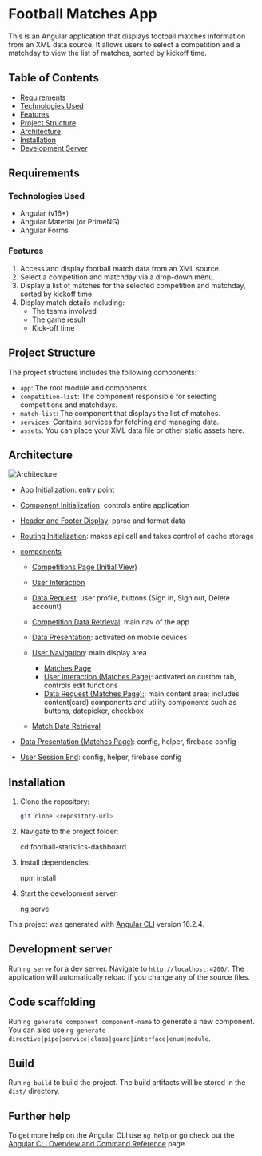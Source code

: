 # Football Matches App

This is an Angular application that displays football matches information from an XML data source. It allows users to select a competition and a matchday to view the list of matches, sorted by kickoff time.
## Table of Contents

- [Requirements](https://github.com/prasanth557/football-statistics-dashboard#Requirements)
- [Technologies Used](https://github.com/prasanth557/football-statistics-dashboard#technologies-used)
- [Features](https://github.com/prasanth557/football-statistics-dashboard#features)
- [Project Structure](https://github.com/prasanth557/football-statistics-dashboard#project-structure)
- [Architecture](https://github.com/prasanth557/football-statistics-dashboard#architecture)
- [Installation](https://github.com/prasanth557/football-statistics-dashboard#installation)
- [Development Server](https://github.com/prasanth557/football-statistics-dashboard#development-server)

## Requirements

### Technologies Used
- Angular (v16+)
- Angular Material (or PrimeNG)
- Angular Forms

### Features
1. Access and display football match data from an XML source.
2. Select a competition and matchday via a drop-down menu.
3. Display a list of matches for the selected competition and matchday, sorted by kickoff time.
4. Display match details including:
   - The teams involved
   - The game result
   - Kick-off time

## Project Structure

The project structure includes the following components:

- `app`: The root module and components.
- `competition-list`: The component responsible for selecting competitions and matchdays.
- `match-list`: The component that displays the list of matches.
- `services`: Contains services for fetching and managing data.
- `assets`: You can place your XML data file or other static assets here.

## Architecture

![Architecture](https://github.com/prasanth557/football-statistics-dashboard/blob/main/readme-img/dataflow-architecture.png)

- [App Initialization](https://github.com/sanginchun/football-dashboard/blob/master/index.html): entry point

- [Component Initialization](https://github.com/sanginchun/football-dashboard/blob/master/src/App.js): controls entire application

- [Header and Footer Display](https://github.com/sanginchun/football-dashboard/blob/master/src/model.js): parse and format data

- [Routing Initialization](https://github.com/sanginchun/football-dashboard/blob/master/src/api/api.js): makes api call and takes control of cache storage

- [components](https://github.com/sanginchun/football-dashboard/tree/master/src/components)

  - [Competitions Page (Initial View)](https://github.com/sanginchun/football-dashboard/tree/master/src/components/sidebar)

   - [User Interaction](https://github.com/sanginchun/football-dashboard/tree/master/src/components/sidebar/logo)
    - [Data Request](https://github.com/sanginchun/football-dashboard/tree/master/src/components/sidebar/user-nav): user profile, buttons (Sign in, Sign out, Delete account)
    - [Competition Data Retrieval](https://github.com/sanginchun/football-dashboard/tree/master/src/components/sidebar/main-nav): main nav of the app
    - [Data Presentation](https://github.com/sanginchun/football-dashboard/tree/master/src/components/sidebar/sidebar-btn): activated on mobile devices

  - [User Navigation](https://github.com/sanginchun/football-dashboard/tree/master/src/components/main-container): main display area

    - [Matches Page](https://github.com/sanginchun/football-dashboard/tree/master/src/components/main-container/main-header)
    - [User Interaction (Matches Page)](https://github.com/sanginchun/football-dashboard/tree/master/src/components/main-container/controller): activated on custom tab, controls edit functions
    - [Data Request (Matches Page):](https://github.com/sanginchun/football-dashboard/tree/master/src/components/main-container/main-content): main content area; includes content(card) components and utility components such as buttons, datepicker, checkbox

  - [Match Data Retrieval](https://github.com/sanginchun/football-dashboard/tree/master/src/components/Spinner)

- [Data Presentation (Matches Page)](https://github.com/sanginchun/football-dashboard/tree/master/src/others/): config, helper, firebase config
- [User Session End](https://github.com/sanginchun/football-dashboard/tree/master/src/others/): config, helper, firebase config

## Installation

1. Clone the repository:

   ```bash
   git clone <repository-url>

2. Navigate to the project folder:

   cd football-statistics-dashboard

3. Install dependencies:
   
   npm install
4. Start the development server:

   ng serve

This project was generated with [Angular CLI](https://github.com/angular/angular-cli) version 16.2.4.

## Development server

Run `ng serve` for a dev server. Navigate to `http://localhost:4200/`. The application will automatically reload if you change any of the source files.

## Code scaffolding

Run `ng generate component component-name` to generate a new component. You can also use `ng generate directive|pipe|service|class|guard|interface|enum|module`.

## Build

Run `ng build` to build the project. The build artifacts will be stored in the `dist/` directory.

## Further help

To get more help on the Angular CLI use `ng help` or go check out the [Angular CLI Overview and Command Reference](https://angular.io/cli) page.

